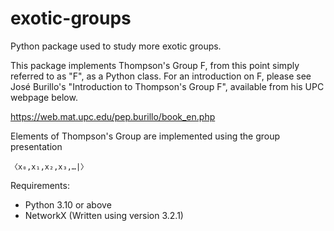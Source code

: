 # exotic-groups
Python package used to study more exotic groups.

This package implements Thompson's Group F, from this point simply referred to as "F", as a Python class. For an introduction on F, please see José Burillo's "Introduction to Thompson's Group F", available from his UPC webpage below.

https://web.mat.upc.edu/pep.burillo/book_en.php

Elements of Thompson's Group are implemented using the group presentation

    〈x₀,x₁,x₂,x₃,…|〉

Requirements:
- Python 3.10 or above
- NetworkX (Written using version 3.2.1)
